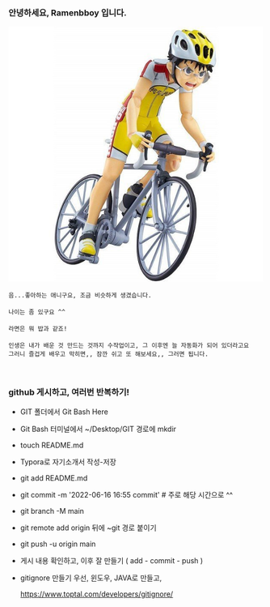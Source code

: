 ### 안녕하세요, Ramenbboy 입니다.

![겁쟁이 페달](README-images/1a56111086.jpg)

```자기소개 페이지 작성하기'''
음...좋아하는 애니구요, 조금 비슷하게 생겼습니다. 

나이는 좀 있구요 ^^

라면은 뭐 밥과 같죠! 

인생은 내가 배운 것 만드는 것까지 수작업이고, 그 이후엔 늘 자동화가 되어 있더라고요
그러니 즐겁게 배우고 막히면,, 잠깐 쉬고 또 해보세요,, 그러면 됩니다.   



```

### github 게시하고, 여러번 반복하기!  

* GIT 폴더에서 Git Bash Here

* Git Bash 터미널에서 ~/Desktop/GIT 경로에 mkdir <username> 

* touch README.md 

* Typora로 자기소개서 작성-저장 

* git add README.md

* git commit -m '2022-06-16 16:55 commit'  # 주로 해당 시간으로 ^^ 

* git branch -M main 

* git remote add origin 뒤에 ~git 경로 붙이기

* git push -u origin main

* 게시 내용 확인하고, 이후 잘 만들기 ( add - commit - push )

* gitignore 만들기 우선, 윈도우, JAVA로 만들고, 

  https://www.toptal.com/developers/gitignore/

